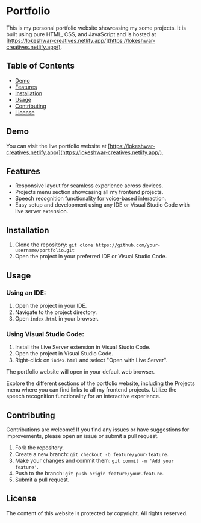 # Portfolio

This is my personal portfolio website showcasing my some projects. It is built using pure HTML, CSS, and JavaScript and is hosted at [https://lokeshwar-creatives.netlify.app/](https://lokeshwar-creatives.netlify.app/).

## Table of Contents

- [Demo](#demo)
- [Features](#features)
- [Installation](#installation)
- [Usage](#usage)
- [Contributing](#contributing)
- [License](#license)

## Demo

You can visit the live portfolio website at [https://lokeshwar-creatives.netlify.app/](https://lokeshwar-creatives.netlify.app/).

## Features

- Responsive layout for seamless experience across devices.
- Projects menu section showcasing all my frontend projects.
- Speech recognition functionality for voice-based interaction.
- Easy setup and development using any IDE or Visual Studio Code with live server extension.

## Installation

1. Clone the repository: `git clone https://github.com/your-username/portfolio.git`
2. Open the project in your preferred IDE or Visual Studio Code.

## Usage

### Using an IDE:

1. Open the project in your IDE.
2. Navigate to the project directory.
3. Open `index.html` in your browser.

### Using Visual Studio Code:

1. Install the Live Server extension in Visual Studio Code.
2. Open the project in Visual Studio Code.
3. Right-click on `index.html` and select "Open with Live Server".

The portfolio website will open in your default web browser.

Explore the different sections of the portfolio website, including the Projects menu where you can find links to all my frontend projects. Utilize the speech recognition functionality for an interactive experience.

## Contributing

Contributions are welcome! If you find any issues or have suggestions for improvements, please open an issue or submit a pull request.

1. Fork the repository.
2. Create a new branch: `git checkout -b feature/your-feature`.
3. Make your changes and commit them: `git commit -m 'Add your feature'`.
4. Push to the branch: `git push origin feature/your-feature`.
5. Submit a pull request.

## License

The content of this website is protected by copyright. All rights reserved.

